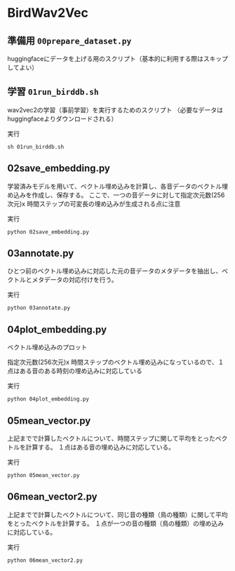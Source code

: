 # BirdWav2Vec

## 準備用 `00prepare_dataset.py`
huggingfaceにデータを上げる用のスクリプト（基本的に利用する際はスキップしてよい）

## 学習 `01run_birddb.sh`
wav2vec2の学習（事前学習）を実行するためのスクリプト
（必要なデータはhuggingfaceよりダウンロードされる）

実行
```
sh 01run_birddb.sh
```
## 02save_embedding.py
学習済みモデルを用いて、ベクトル埋め込みを計算し、各音データのベクトル埋め込みを作成し、保存する。
ここで、一つの音データに対して指定次元数(256次元)x 時間ステップの可変長の埋め込みが生成される点に注意

実行
```
python 02save_embedding.py
```

## 03annotate.py
ひとつ前のベクトル埋め込みに対応した元の音データのメタデータを抽出し、ベクトルとメタデータの対応付けを行う。

実行
```
python 03annotate.py
```

## 04plot_embedding.py
ベクトル埋め込みのプロット

指定次元数(256次元)x 時間ステップのベクトル埋め込みになっているので、１点はある音のある時刻の埋め込みに対応している

実行
```
python 04plot_embedding.py
```

## 05mean_vector.py
上記までで計算したベクトルについて、時間ステップに関して平均をとったベクトルを計算する。
１点はある音の埋め込みに対応している。

実行
```
python 05mean_vector.py
```

## 06mean_vector2.py
上記までで計算したベクトルについて、同じ音の種類（鳥の種類）に関して平均をとったベクトルを計算する。
１点が一つの音の種類（鳥の種類）の埋め込みに対応している。

実行
```
python 06mean_vector2.py
```
 
